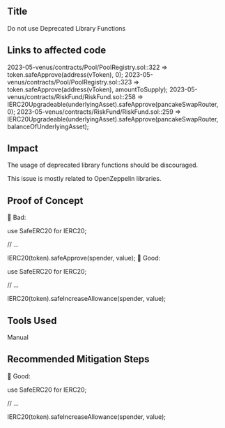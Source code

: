 ## Title
Do not use Deprecated Library Functions

## Links to affected code
  2023-05-venus/contracts/Pool/PoolRegistry.sol::322 => token.safeApprove(address(vToken), 0);
  2023-05-venus/contracts/Pool/PoolRegistry.sol::323 => token.safeApprove(address(vToken), amountToSupply);
  2023-05-venus/contracts/RiskFund/RiskFund.sol::258 => IERC20Upgradeable(underlyingAsset).safeApprove(pancakeSwapRouter, 0);
  2023-05-venus/contracts/RiskFund/RiskFund.sol::259 => IERC20Upgradeable(underlyingAsset).safeApprove(pancakeSwapRouter, balanceOfUnderlyingAsset);

## Impact
The usage of deprecated library functions should be discouraged.

This issue is mostly related to OpenZeppelin libraries.

## Proof of Concept
🤦 Bad:

use SafeERC20 for IERC20;

// ...

IERC20(token).safeApprove(spender, value);
🚀 Good:

use SafeERC20 for IERC20;

// ...

IERC20(token).safeIncreaseAllowance(spender, value);

## Tools Used
Manual

## Recommended Mitigation Steps
🚀 Good:

use SafeERC20 for IERC20;

// ...

IERC20(token).safeIncreaseAllowance(spender, value);